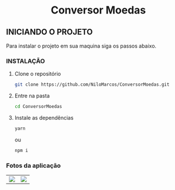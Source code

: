   <h1 align="center">Conversor Moedas</h1>

<!-- Getting Started -->
## INICIANDO O PROJETO

Para instalar o projeto em sua maquina siga os passos abaixo.

### INSTALAÇÃO

1. Clone o repositório

   ```sh
   git clone https://github.com/NiloMarcos/ConversorMoedas.git
   ```

2. Entre na pasta

   ```sh
   cd ConversorMoedas
   ```

3. Instale as dependências

   ```sh
   yarn
   ```

   ou

   ```sh
   npm i

### Fotos da aplicação

<p align="center">
<table  style="border: none">
  <tr>
    <td>
      <img src="src/assets/conversor1.png">
    </td>
    <td>
      <img src="src/assets/conversor2.png">
    </td>
  </tr>
</table>
</p>